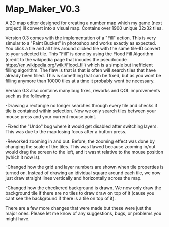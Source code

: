 # Map_Maker_V0.3
A 2D map editor designed for creating a number map which my game (next project) ill 
convert into a visual map. Contains over 1900 unique 32x32 tiles.

Version 0.3 comes with the implementation of a "Fill" action. This is very simular 
to a "Paint Bucket" in photoshop and works exactly as expected. You click a tile 
and all tiles around clicked tile with the same tile-ID convert to your selected tile.
This "Fill" is done by using the Flood Fill Algorithm (credit to the wikipedia page 
that incudes the pseudocode https://en.wikipedia.org/wiki/Flood_fill) which is a simple 
but inefficient filling algorithm. The flaw is that is that is often will search tiles
that have already been filled. This is something that can be fixed, but as you wont be 
filling anymore than 10000 tiles at a time it probably wont be necessary.

Version 0.3 also contains many bug fixes, reworks and QOL improvements such as the following:

-Drawing a rectangle no longer searches through every tile and checks if tile is contained 
 within selection. Now we only search tiles between your mouse press and your current mouse point.

-Fixed the "Undo" bug where it would get disabled after switching layers. This was due to the
 map losing focus after a button press.

-Reworked zooming in and out. Before, the zooming effect was done by changing the scale of the
 tiles. This was flawed because zooming in/out would drag the screen to the left, and it wasnt
 relative to the mouse position (which it now is).
 
-Changed how the grid and layer numbers are shown when tile properties is turned on. Instead 
 of drawing an idividual square around each tile, we now just draw straight lines vertically 
 and horizontally across the map. 
 
-Changed how the checkered background is drawn. We now only draw the background tile if there 
 are no tiles to draw draw on top of it (cause you cant see the background if there is a tile 
 on top of it).
 
There are a few more changes that were made but these were just the major ones. Please let me 
know of any suggestions, bugs, or problems you might have.
